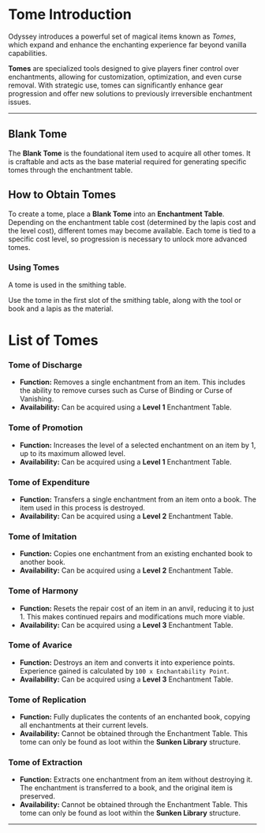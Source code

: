 <script>
  import CustomItem from '$lib/components/CustomItem.svelte';
  import ItemRecipe from '$lib/components/ItemRecipe.svelte';
  import CustomRecipe from '$lib/components/CustomRecipe.svelte';
</script>

# Tome Introduction

Odyssey introduces a powerful set of magical items known as *Tomes*, which expand and enhance the enchanting experience far beyond vanilla capabilities.

**Tomes** are specialized tools designed to give players finer control over enchantments, allowing for customization, optimization, and even curse removal. With strategic use, tomes can significantly enhance gear progression and offer new solutions to previously irreversible enchantment issues.

--- 

## Blank Tome <CustomItem name="blank_tome" size="large"/>

The **Blank Tome** is the foundational item used to acquire all other tomes. It is craftable and acts as the base material required for generating specific tomes through the enchantment table.

<CustomRecipe name="blank_tome" />

## How to Obtain Tomes

To create a tome, place a **Blank Tome** into an **Enchantment Table**. Depending on the enchantment table cost (determined by the lapis cost and the level cost), different tomes may become available. Each tome is tied to a specific cost level, so progression is necessary to unlock more advanced tomes.

### Using Tomes

A tome is used in the smithing table.

Use the tome in the first slot of the smithing table, along with the tool or book and a lapis as the material.

# List of Tomes

### Tome of Discharge <CustomItem name="tome_of_discharge" size="large"/>

* **Function:** Removes a single enchantment from an item. This includes the ability to remove curses such as Curse of Binding or Curse of Vanishing.
* **Availability:** Can be acquired using a **Level 1** Enchantment Table.

### Tome of Promotion <CustomItem name="tome_of_promotion" size="large"/>

* **Function:** Increases the level of a selected enchantment on an item by 1, up to its maximum allowed level.
* **Availability:** Can be acquired using a **Level 1**  Enchantment Table.

### Tome of Expenditure <CustomItem name="tome_of_expenditure" size="large"/>

* **Function:** Transfers a single enchantment from an item onto a book. The item used in this process is destroyed.
* **Availability:** Can be acquired using a **Level 2** Enchantment Table.

### Tome of Imitation <CustomItem name="tome_of_imitation" size="large"/>

* **Function:** Copies one enchantment from an existing enchanted book to another book.
* **Availability:** Can be acquired using a **Level 2** Enchantment Table.

### Tome of Harmony <CustomItem name="tome_of_harmony" size="large"/>

* **Function:** Resets the repair cost of an item in an anvil, reducing it to just 1. This makes continued repairs and modifications much more viable.
* **Availability:** Can be acquired using a **Level 3** Enchantment Table.

### Tome of Avarice <CustomItem name="tome_of_avarice" size="large"/>

* **Function:** Destroys an item and converts it into experience points. Experience gained is calculated by `100 x Enchantability Point`. 
* **Availability:** Can be acquired using a **Level 3** Enchantment Table.

### Tome of Replication <CustomItem name="tome_of_replication" size="large"/>

* **Function:** Fully duplicates the contents of an enchanted book, copying all enchantments at their current levels.
* **Availability:** Cannot be obtained through the Enchantment Table. This tome can only be found as loot within the **Sunken Library** structure.

### Tome of Extraction <CustomItem name="tome_of_extraction" size="large"/>

* **Function:** Extracts one enchantment from an item without destroying it. The enchantment is transferred to a book, and the original item is preserved.
* **Availability:** Cannot be obtained through the Enchantment Table. This tome can only be found as loot within the **Sunken Library** structure.

---

